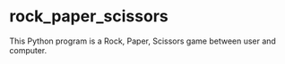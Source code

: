 # rock_paper_scissors
This Python program is a Rock, Paper, Scissors game between user and computer. 
